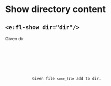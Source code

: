 # Show directory content
## `<e:fl-show dir="dir"/>`

<div>
    <e:summary/>
    <e:given>
        Given dir <code c:echo="dir"/>
    </e:given>
    <e:example name="Empty dir">
        <e:then print="true">
            <e:fl-show dir="dir"/>
        </e:then>
    </e:example>
    <e:example name="Not empty dir">
        <e:given>
            Given file <code c:set="#name">some_file</code> <span c:assertTrue="addFile(#name)">add to dir.</span>
        </e:given>
        <e:then print="true">
            <e:fl-show dir="dir"/>
        </e:then>
    </e:example>
</div>